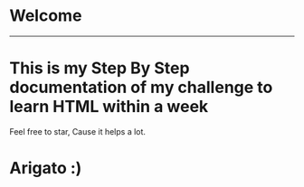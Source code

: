 # Welcome
---
<!-- .....qqqqq....-->
# This is my Step By Step documentation of my challenge to learn HTML within a week
Feel free to star, Cause it helps a lot.
  
# Arigato :)

